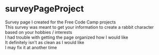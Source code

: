 # surveyPageProject
Survey page I created for the Free Code Camp projects  
This survey was meant to get your information to create a rabbit character based on your hobbies / interests  
I had trouble with getting the page organized how I would like  
It definitely isn't as clean as I would like  
I may fix it at another time  
